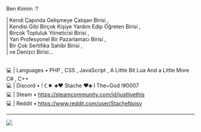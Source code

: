 Ben Kimim :?
<div>
| Kendi Çapında Gelişmeye Çalışan Birisi , <br>
| Kendisi Gibi Birçok Kişiye Yardım Edip Öğreten Birisi , <br>
| Birçok Topluluk Yöneticisi Birisi , <br>
| Yarı Profesyonel Bir Pazarlamacı Birisi , <br>
| Bir Çok Sertifika Sahibi Birisi , <br>
| ve Denizci Birisi... <br>

<br>

💻 | Languages • PHP , CSS , JavaScript , A Little Bit Lua And a Little More C# , C++ <br>
💻 | Discord • ! ℂ★ ♣♥ Stache ♥♣ I The~God !#0007 <br>
💻 | Steam • https://steamcommunity.com/id/justlivethis <br>
💻 | Reddit • https://www.reddit.com/user/StacheNoisy <br>

<hr>
<p href=""><p>
  
<p align="center">

<img style="text-align: center;" src="http://stachemsc.xyz/github.svg"></img>

<p>
  
<p href=""><p>
</div>
